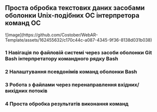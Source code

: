 <h2>Проста обробка текстових даних засобами оболонки Unix-подібних
ОС інтерпретора команд ОС</h2>
![image](https://github.com/Costober/WebAR-Template/assets/162455632/c170c44c-a087-4345-9f36-8138d031b038)

<h3>1 Навігація по файловій системі через засоби оболонки Git Bash інтерпретатору командного
рядку Bash</h3>
<h3>2 Налаштування псевдонімів команд оболонки Bash</h3>
<h3>3 Робота з файлами через перенаправлення вхідних/вихідних потоків</h3>
<h3>4 Проста обробка результатів виконання команд</h3>
